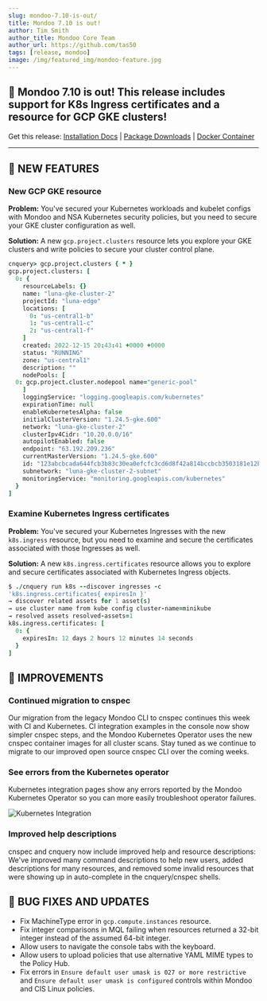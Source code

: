 ```yaml
---
slug: mondoo-7.10-is-out/
title: Mondoo 7.10 is out!
author: Tim Smith
author_title: Mondoo Core Team
author_url: https://github.com/tas50
tags: [release, mondoo]
image: /img/featured_img/mondoo-feature.jpg
---
```


## 🥳 Mondoo 7.10 is out! This release includes support for K8s Ingress certificates and a resource for GCP GKE clusters!

Get this release: [Installation Docs](/cnspec/) | [Package Downloads](https://releases.mondoo.com/mondoo/) | [Docker Container](https://hub.docker.com/r/mondoo/client)

---

## 🎉 NEW FEATURES

### New GCP GKE resource

**Problem:** You've secured your Kubernetes workloads and kubelet configs with Mondoo and NSA Kubernetes security policies, but you need to secure your GKE cluster configuration as well.

**Solution:** A new `gcp.project.clusters` resource lets you explore your GKE clusters and write policies to secure your cluster control plane.

```coffee
cnquery> gcp.project.clusters { * }
gcp.project.clusters: [
  0: {
    resourceLabels: {}
    name: "luna-gke-cluster-2"
    projectId: "luna-edge"
    locations: [
      0: "us-central1-b"
      1: "us-central1-c"
      2: "us-central1-f"
    ]
    created: 2022-12-15 20:43:41 +0000 +0000
    status: "RUNNING"
    zone: "us-central1"
    description: ""
    nodePools: [
  0: gcp.project.cluster.nodepool name="generic-pool"
    ]
    loggingService: "logging.googleapis.com/kubernetes"
    expirationTime: null
    enableKubernetesAlpha: false
    initialClusterVersion: "1.24.5-gke.600"
    network: "luna-gke-cluster-2"
    clusterIpv4Cidr: "10.20.0.0/16"
    autopilotEnabled: false
    endpoint: "63.192.209.236"
    currentMasterVersion: "1.24.5-gke.600"
    id: "123abcbcada644fcb3b83c30ea0efcfc3cd6d8f42a814bccbcb3503181e12b5a"
    subnetwork: "luna-gke-cluster-2-subnet"
    monitoringService: "monitoring.googleapis.com/kubernetes"
  }
]
```

### Examine Kubernetes Ingress certificates

**Problem:** You've secured your Kubernetes Ingresses with the new `k8s.ingress` resource, but you need to examine and secure the certificates associated with those Ingresses as well.

**Solution:** A new `k8s.ingress.certificates` resource allows you to explore and secure certificates associated with Kubernetes Ingress objects.

```coffee
$ ./cnquery run k8s --discover ingresses -c
'k8s.ingress.certificates{ expiresIn }'
→ discover related assets for 1 asset(s)
→ use cluster name from kube config cluster-name=minikube
→ resolved assets resolved-assets=1
k8s.ingress.certificates: [
  0: {
    expiresIn: 12 days 2 hours 12 minutes 14 seconds
  }
]
```

## 🧹 IMPROVEMENTS

### Continued migration to cnspec

Our migration from the legacy Mondoo CLI to cnspec continues this week with CI and Kubernetes. CI integration examples in the console now show simpler cnspec steps, and the Mondoo Kubernetes Operator uses the new cnspec container images for all cluster scans. Stay tuned as we continue to migrate to our improved open source cnspec CLI over the coming weeks.

### See errors from the Kubernetes operator

Kubernetes integration pages show any errors reported by the Mondoo Kubernetes Operator so you can more easily troubleshoot operator failures.

![Kubernetes Integration](/img/releases/2022-12-27-mondoo-7.10-is-out/k8s.png)

### Improved help descriptions

cnspec and cnquery now include improved help and resource descriptions: We've improved many command descriptions to help new users, added descriptions for many resources, and removed some invalid resources that were showing up in auto-complete in the cnquery/cnspec shells.

## 🐛 BUG FIXES AND UPDATES

- Fix MachineType error in `gcp.compute.instances` resource.
- Fix integer comparisons in MQL failing when resources returned a 32-bit integer instead of the assumed 64-bit integer.
- Allow users to navigate the console tabs with the keyboard.
- Allow users to upload policies that use alternative YAML MIME types to the Policy Hub.
- Fix errors in `Ensure default user umask is 027 or more restrictive` and `Ensure default user umask is configured` controls within Mondoo and CIS Linux policies.
